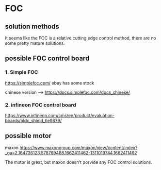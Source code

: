 # FOC 

## solution methods
It seems like the FOC is a relative cutting edge control method, there are no some pretty mature solutions.  



## possible FOC control board
### 1. Simple FOC 
https://simplefoc.com/    ebay has some stock


chinese version --> https://docs.simplefoc.com/docs_chinese/

### 2. infineon FOC control board
https://www.infineon.com/cms/en/product/evaluation-boards/bldc_shield_tle9879/

## possible motor
maxon https://www.maxongroup.com/maxon/view/content/index?_ga=2.164736123.578769488.1662411462-1311019744.1662411462

The motor is great, but maxon doesn't porvide any FOC control solutions.